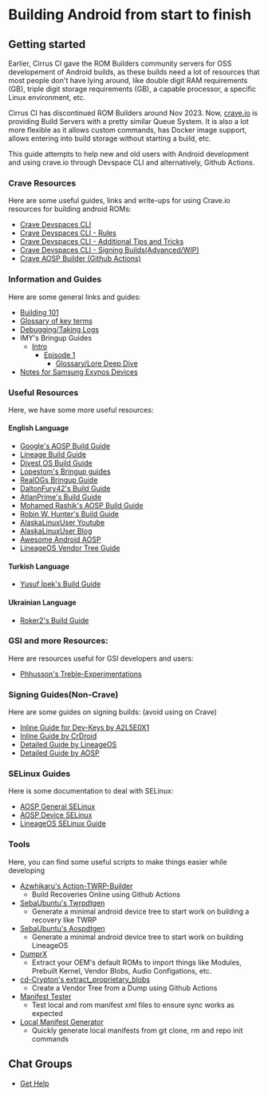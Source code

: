 # Building Android from start to finish

## Getting started

Earlier, Cirrus CI gave the ROM Builders community servers for OSS developement of Android builds, as these builds need a lot of resources that most people don't have lying around, like double digit RAM requirements (GB), triple digit storage requirements (GB), a capable processor, a specific Linux environment, etc.

Cirrus CI has discontinued ROM Builders around Nov 2023. Now, [crave.io](https://crave.io) is providing Build Servers with a pretty similar Queue System. It is also a lot more flexible as it allows custom commands, has Docker image support, allows entering into build storage without starting a build, etc.

This guide attempts to help new and old users with Android development and using crave.io through Devspace CLI and alternatively, Github Actions.

### Crave Resources

Here are some useful guides, links and write-ups for using Crave.io resources for building android ROMs:

- [Crave Devspaces CLI](/wiki/Crave_Devspace)
- [Crave Devspaces CLI - Rules](/wiki/Crave_Rules)
- [Crave Devspaces CLI - Additional Tips and Tricks](/wiki/Crave_Tricks)
- [Crave Devspaces CLI - Signing Builds(Advanced/WIP)](/wiki/Crave_Signing)
- [Crave AOSP Builder (Github Actions)](https://github.com/sounddrill31/crave_aosp_builder)

### Information and Guides

Here are some general links and guides:

- [Building 101](/wiki/Building_101)
- [Glossary of key terms](/wiki/Glossary)
- [Debugging/Taking Logs](/wiki/Debugging)
- IMY's Bringup Guides
  - [Intro](/wiki/imy-bringup/intro)
    - [Episode 1](/wiki/imy-bringup/Episode-1/bringup)
      - [Glossary/Lore Deep Dive](/wiki/imy-bringup/Lore-Explanation/filler_ep1)
- [Notes for Samsung Exynos Devices](/wiki/Exynos_Notes)

### Useful Resources

Here, we have some more useful resources:

#### English Language
- [Google's AOSP Build Guide](https://source.android.com/docs/setup/build/building)
- [Lineage Build Guide](https://wiki.lineageos.org/devices/bacon/build)
- [Divest OS Build Guide](https://divestos.org/pages/build)
- [Lopestom's Bringup guides](https://gist.github.com/lopestom)
- [RealOGs Bringup Guide](https://blog.realogs.in/android-device-tree-bringup)
- [DaltonFury42's Build Guide](https://medium.com/@daltonfury42/building-lineageos-for-your-device-a7d26ab50549)
- [AtlanPrime's Build Guide](https://customromguide.github.io/)
- [Mohamed Rashik's AOSP Build Guide](https://medium.com/@mmohamedrashik/a-beginners-guide-to-building-android-from-aosp-03ab4913614b)
-  [Robin W. Hunter's Build Guide](https://bitgrounds.tech/posts/porting-android-to-unsupported-devices-part2/)
- [AlaskaLinuxUser Youtube](https://www.youtube.com/channel/UCnGqG_jyyXmTzdamBpKfeHA)
- [AlaskaLinuxUser Blog](https://alaskalinuxuser3.ddns.net)
- [Awesome Android AOSP](https://github.com/Akipe/awesome-android-aosp/blob/main/readme.md)
- [LineageOS Vendor Tree Guide](https://wiki.lineageos.org/proprietary_blobs.html)

#### Turkish Language
- [Yusuf İpek's Build Guide](https://yusufipek.me/custom-rom-derleme-rehberi/)

#### Ukrainian Language
- [Roker2's Build Guide](https://roker2.github.io/BookAboutBuilding/ua/)

### GSI and more Resources:

Here are resources useful for GSI developers and users:

- [Phhusson's Treble-Experimentations](https://github.com/phhusson/treble_experimentations/wiki)

### Signing Guides(Non-Crave)

Here are some guides on signing builds:
(avoid using on Crave)

- [Inline Guide for Dev-Keys by A2L5E0X1](https://gist.github.com/A2L5E0X1/54cb1b3a49030a9ebf8608b4e68073f5)
- [Inline Guide by CrDroid](https://crdroid.net/blog/2024-06-01-sign-your-crDroid-builds-and-keep-play-integrity-happy)
- [Detailed Guide by LineageOS](https://wiki.lineageos.org/signing_builds)
- [Detailed Guide by AOSP](https://source.android.com/docs/core/ota/sign_builds)

### SELinux Guides

Here is some documentation to deal with SELinux:

- [AOSP General SELinux](https://source.android.com/security/selinux/customize)
- [AOSP Device SELinux](https://source.android.com/security/selinux/device-policy)
- [LineageOS SELinux Guide](https://lineageos.org/engineering/HowTo-SELinux)

### Tools

Here, you can find some useful scripts to make things easier while developing

- [Azwhikaru's Action-TWRP-Builder](https://github.com/azwhikaru/Action-TWRP-Builder)
  - Build Recoveries Online using Github Actions
- [SebaUbuntu's Twrpdtgen](https://github.com/twrpdtgen/twrpdtgen)
  - Generate a minimal android device tree to start work on building a recovery like TWRP
- [SebaUbuntu's Aospdtgen](https://github.com/sebaubuntu-python/aospdtgen)
  - Generate a minimal android device tree to start work on building LineageOS
- [DumprX](https://github.com/DumprX/DumprX)
  - Extract your OEM's default ROMs to import things like Modules, Prebuilt Kernel, Vendor Blobs, Audio Configations, etc.
- [cd-Crypton's extract_proprietary_blobs](https://github.com/cd-Crypton/extract_proprietary_blobs)
  - Create a Vendor Tree from a Dump using Github Actions
- [Manifest Tester](https://github.com/sounddrill31/manifest_tester)
  - Test local and rom manifest xml files to ensure sync works as expected
- [Local Manifest Generator](https://github.com/sounddrill31/actions_generate_local_manifests)
  - Quickly generate local manifests from git clone, rm and repo init commands

## Chat Groups

- [Get Help](/wiki/Get_Help)

